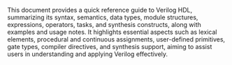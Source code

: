 This document provides a quick reference guide to Verilog HDL, summarizing its syntax, semantics, data types, module structures, expressions, operators, tasks, and synthesis constructs, along with examples and usage notes. It highlights essential aspects such as lexical elements, procedural and continuous assignments, user-defined primitives, gate types, compiler directives, and synthesis support, aiming to assist users in understanding and applying Verilog effectively.
